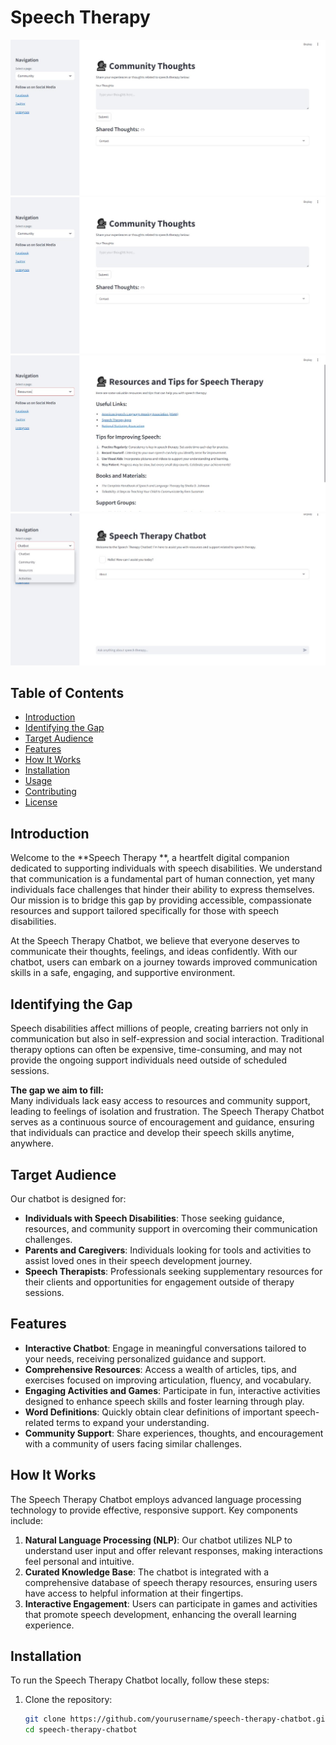 # Speech Therapy

![Speech Therapy Chatbot](https://github.com/ElizabethWaithera/speech_therapy/blob/main/img%201.jpg)
![Speech Therapy Chatbot](https://github.com/ElizabethWaithera/speech_therapy/blob/main/img%201.jpg)
![Speech Therapy Chatbot](https://github.com/ElizabethWaithera/speech_therapy/blob/main/img%203.jpg)
![Speech Therapy Chatbot](https://github.com/ElizabethWaithera/speech_therapy/blob/main/img2.jpg)

## Table of Contents
- [Introduction](#introduction)
- [Identifying the Gap](#identifying-the-gap)
- [Target Audience](#target-audience)
- [Features](#features)
- [How It Works](#how-it-works)
- [Installation](#installation)
- [Usage](#usage)
- [Contributing](#contributing)
- [License](#license)

## Introduction

Welcome to the **Speech Therapy **, a heartfelt digital companion dedicated to supporting individuals with speech disabilities. We understand that communication is a fundamental part of human connection, yet many individuals face challenges that hinder their ability to express themselves. Our mission is to bridge this gap by providing accessible, compassionate resources and support tailored specifically for those with speech disabilities.

At the Speech Therapy Chatbot, we believe that everyone deserves to communicate their thoughts, feelings, and ideas confidently. With our chatbot, users can embark on a journey towards improved communication skills in a safe, engaging, and supportive environment.

## Identifying the Gap

Speech disabilities affect millions of people, creating barriers not only in communication but also in self-expression and social interaction. Traditional therapy options can often be expensive, time-consuming, and may not provide the ongoing support individuals need outside of scheduled sessions. 

**The gap we aim to fill:**  
Many individuals lack easy access to resources and community support, leading to feelings of isolation and frustration. The Speech Therapy Chatbot serves as a continuous source of encouragement and guidance, ensuring that individuals can practice and develop their speech skills anytime, anywhere.

## Target Audience

Our chatbot is designed for:
- **Individuals with Speech Disabilities**: Those seeking guidance, resources, and community support in overcoming their communication challenges.
- **Parents and Caregivers**: Individuals looking for tools and activities to assist loved ones in their speech development journey.
- **Speech Therapists**: Professionals seeking supplementary resources for their clients and opportunities for engagement outside of therapy sessions.

## Features

- **Interactive Chatbot**: Engage in meaningful conversations tailored to your needs, receiving personalized guidance and support.
- **Comprehensive Resources**: Access a wealth of articles, tips, and exercises focused on improving articulation, fluency, and vocabulary.
- **Engaging Activities and Games**: Participate in fun, interactive activities designed to enhance speech skills and foster learning through play.
- **Word Definitions**: Quickly obtain clear definitions of important speech-related terms to expand your understanding.
- **Community Support**: Share experiences, thoughts, and encouragement with a community of users facing similar challenges.

## How It Works

The Speech Therapy Chatbot employs advanced language processing technology to provide effective, responsive support. Key components include:

1. **Natural Language Processing (NLP)**: Our chatbot utilizes NLP to understand user input and offer relevant responses, making interactions feel personal and intuitive.
2. **Curated Knowledge Base**: The chatbot is integrated with a comprehensive database of speech therapy resources, ensuring users have access to helpful information at their fingertips.
3. **Interactive Engagement**: Users can participate in games and activities that promote speech development, enhancing the overall learning experience.

## Installation

To run the Speech Therapy Chatbot locally, follow these steps:

1. Clone the repository:
   ```bash
   git clone https://github.com/yourusername/speech-therapy-chatbot.git
   cd speech-therapy-chatbot
